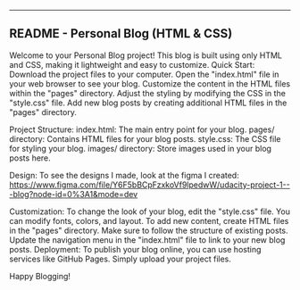 -----------------------------------------
README - Personal Blog (HTML & CSS)
-----------------------------------------
Welcome to your Personal Blog project! This blog is built using only HTML and CSS, making it lightweight and easy to customize.
Quick Start:
Download the project files to your computer.
Open the "index.html" file in your web browser to see your blog.
Customize the content in the HTML files within the "pages" directory.
Adjust the styling by modifying the CSS in the "style.css" file.
Add new blog posts by creating additional HTML files in the "pages" directory.

Project Structure:
index.html: The main entry point for your blog.
pages/ directory: Contains HTML files for your blog posts.
style.css: The CSS file for styling your blog.
images/ directory: Store images used in your blog posts here.

Design:
To see the designs I made, look at the figma I created:
https://www.figma.com/file/Y6F5bBCpFzxkoVf9lpedwW/udacity-project-1---blog?node-id=0%3A1&mode=dev

Customization:
To change the look of your blog, edit the "style.css" file. You can modify fonts, colors, and layout.
To add new content, create HTML files in the "pages" directory. Make sure to follow the structure of existing posts.
Update the navigation menu in the "index.html" file to link to your new blog posts.
Deployment:
To publish your blog online, you can use hosting services like GitHub Pages. Simply upload your project files.

Happy Blogging!

